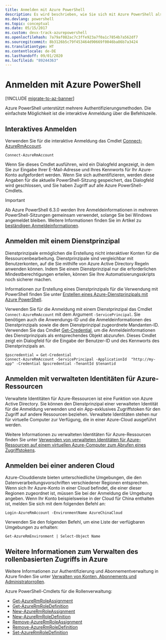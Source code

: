 ```yaml
---
title: Anmelden mit Azure PowerShell
description: Es wird beschrieben, wie Sie sich mit Azure PowerShell als Benutzer, per Dienstprinzipal oder mit verwalteten Identitäten für Azure-Ressourcen anmelden.
ms.devlang: powershell
ms.topic: conceptual
ms.date: 05/15/2017
ms.custom: devx-track-azurepowershell
ms.openlocfilehash: 7a79af082ac7c3ffe923a7f0a1c7854b7a562df7
ms.sourcegitcommit: 8b3126b5c79f453464d90669f0046ba86b7a3424
ms.translationtype: HT
ms.contentlocale: de-DE
ms.lasthandoff: 09/01/2020
ms.locfileid: "89244363"
---
```

# <a name="sign-in-with-azure-powershell"></a>Anmelden mit Azure PowerShell

[!INCLUDE [migrate-to-az-banner](../../includes/migrate-to-az-banner.md)]

Azure PowerShell unterstützt mehrere Authentifizierungsmethoden. Die einfachste Möglichkeit ist die interaktive Anmeldung über die Befehlszeile.

## <a name="sign-in-interactively"></a>Interaktives Anmelden

Verwenden Sie für die interaktive Anmeldung das Cmdlet [Connect-AzureRmAccount](/powershell/module/azurerm.profile/connect-azurermaccount).

```azurepowershell-interactive
Connect-AzureRmAccount
```

Wenn Sie dieses Cmdlet ausführen, wird ein Dialogfeld angezeigt, in dem Sie zur Eingabe Ihrer E-Mail-Adresse und Ihres Kennworts für Ihr Azure-Konto aufgefordert werden. Wenn Sie sich authentifizieren, werden diese Angaben für die aktuelle PowerShell-Sitzung gespeichert, das Dialogfeld wird geschlossen, und Sie haben Zugriff auf alle Azure PowerShell-Cmdlets.

> [!IMPORTANT]
> Ab Azure PowerShell 6.3.0 werden Ihre Anmeldeinformationen in mehreren PowerShell-Sitzungen gemeinsam verwendet, solange Sie bei Windows angemeldet bleiben. Weitere Informationen finden Sie im Artikel zu [beständigen Anmeldeinformationen](context-persistence.md).

## <a name="sign-in-with-a-service-principal"></a>Anmelden mit einem Dienstprinzipal

Dienstprinzipale ermöglichen die Erstellung nicht interaktiver Konten für die Ressourcenbearbeitung. Dienstprinzipale sind vergleichbar mit Benutzerkonten, auf die Sie mithilfe von Azure Active Directory Regeln anwenden können. Indem Sie einem Dienstprinzipal nur die erforderlichen Mindestberechtigungen erteilen, können Sie Ihre Automatisierungsskripts noch sicherer machen.

Informationen zur Erstellung eines Dienstprinzipals für die Verwendung mit PowerShell finden Sie unter [Erstellen eines Azure-Dienstprinzipals mit Azure PowerShell](create-azure-service-principal-azureps.md).

Verwenden Sie für die Anmeldung mit einem Dienstprinzipal das Cmdlet `Connect-AzureRmAccount` mit dem Argument `-ServicePrincipal`. Sie benötigen auch die Anwendungs-ID und die Anmeldeinformationen des Dienstprinzipals sowie die dem Dienstprinzipal zugeordnete Mandanten-ID. Verwenden Sie das Cmdlet [Get-Credential](/powershell/module/microsoft.powershell.security/get-credential), um die Anmeldeinformationen des Dienstprinzipals als entsprechendes Objekt abzurufen. Dieses Cmdlet zeigt ein Dialogfeld für die Eingabe der Benutzer-ID und des Kennworts des Dienstprinzipals an.

```azurepowershell-interactive
$pscredential = Get-Credential
Connect-AzureRmAccount -ServicePrincipal -ApplicationId  "http://my-app" -Credential $pscredential -TenantId $tenantid
```

## <a name="sign-in-using-managed-identities-for-azure-resources"></a>Anmelden mit verwalteten Identitäten für Azure-Ressourcen

Verwaltete Identitäten für Azure-Ressourcen ist eine Funktion von Azure Active Directory. Sie können den Dienstprinzipal einer verwalteten Identität für die Anmeldung verwenden und ein App-exklusives Zugriffstoken für den Zugriff auf andere Ressourcen beziehen. Verwaltete Identitäten stehen nur für virtuelle Computer zur Verfügung, die in einer Azure-Cloud ausgeführt werden.

Weitere Informationen zu verwalteten Identitäten für Azure-Ressourcen finden Sie unter [Verwenden von verwalteten Identitäten für Azure-Ressourcen auf einem virtuellen Azure-Computer zum Abrufen eines Zugriffstokens](/azure/active-directory/managed-identities-azure-resources/how-to-use-vm-token).

## <a name="sign-in-to-another-cloud"></a>Anmelden bei einer anderen Cloud

Azure-Clouddienste bieten unterschiedliche Umgebungen, die den Datenverarbeitungsvorschriften verschiedener Regionen entsprechen. Wenn sich Ihr Azure-Konto in einer Cloud befindet, die einer dieser Regionen zugeordnet ist, müssen Sie bei der Anmeldung die Umgebung angeben. Wenn Ihr Konto beispielsweise in der Cloud für China enthalten ist, melden Sie sich mit dem folgenden Befehl an:

```azurepowershell-interactive
Login-AzureRmAccount -EnvironmentName AzureChinaCloud
```

Verwenden Sie den folgenden Befehl, um eine Liste der verfügbaren Umgebungen zu erhalten:

```azurepowershell-interactive
Get-AzureRmEnvironment | Select-Object Name
```

## <a name="learn-more-about-managing-azure-role-based-access"></a>Weitere Informationen zum Verwalten des rollenbasierten Zugriffs in Azure

Weitere Informationen zur Authentifizierung und Abonnementverwaltung in Azure finden Sie unter [Verwalten von Konten, Abonnements und Administratorrollen](/azure/active-directory/role-based-access-control-configure).

Azure PowerShell-Cmdlets für die Rollenverwaltung:

* [Get-AzureRmRoleAssignment](/powershell/module/AzureRM.Resources/Get-AzureRmRoleAssignment)
* [Get-AzureRmRoleDefinition](/powershell/module/AzureRM.Resources/Get-AzureRmRoleDefinition)
* [New-AzureRmRoleAssignment](/powershell/module/AzureRM.Resources/New-AzureRmRoleAssignment)
* [New-AzureRmRoleDefinition](/powershell/module/AzureRM.Resources/New-AzureRmRoleDefinition)
* [Remove-AzureRmRoleAssignment](/powershell/module/AzureRM.Resources/Remove-AzureRmRoleAssignment)
* [Remove-AzureRmRoleDefinition](/powershell/module/AzureRM.Resources/Remove-AzureRmRoleDefinition)
* [Set-AzureRmRoleDefinition](/powershell/moduel/AzureRM.Resources/Set-AzureRmRoleDefinition)

